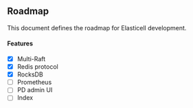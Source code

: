 ## Roadmap

This document defines the roadmap for Elasticell development.

#### __Features__
- [x] Multi-Raft
- [x] Redis protocol
- [x] RocksDB 
- [ ] Prometheus
- [ ] PD admin UI
- [ ] Index